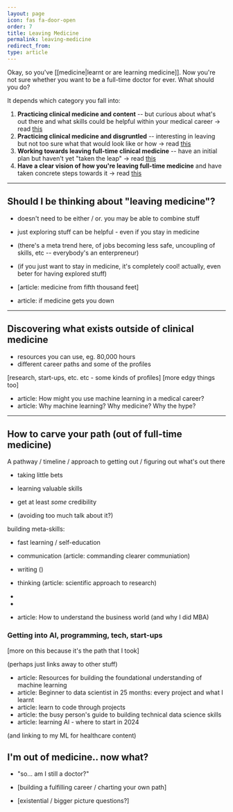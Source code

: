 ```yaml
---
layout: page
icon: fas fa-door-open
order: 7
title: Leaving Medicine
permalink: leaving-medicine
redirect_from: 
type: article
---
```



Okay, so you've [[medicine|learnt or are learning medicine]]. Now you're not sure whether you want to be a full-time doctor for ever. What should you do?

It depends which category you fall into:
1. **Practicing clinical medicine and content** -- but curious about what's out there and what skills could be helpful within your medical career -> read [this](/leaving-medicine#should-i-be-thinking-about-leaving-medicine)
2. **Practicing clinical medicine and disgruntled** -- interesting in leaving but not too sure what that would look like or how -> read [this](/leaving-medicine#discovering-what-exists-outside-of-clinical-medicine)
3. **Working towards leaving full-time clinical medicine** -- have an initial plan but haven't yet "taken the leap" -> read [this](/leaving-medicine#how-to-carve-your-path-out-of-full-time-medicine)
4. **Have a clear vision of how you're leaving full-time medicine** and have taken concrete steps towards it -> read [this](/leaving-medicine#how-to-carve-your-path-out-of-full-time-medicine)

<!-- {% include embed/tweet.html user="ChrisLovejoy_" id="1869435197080449118" %} -->


---


## Should I be thinking about "leaving medicine"?

- doesn't need to be either / or. you may be able to combine stuff
- just exploring stuff can be helpful - even if you stay in medicine

- (there's a meta trend here, of jobs becoming less safe, uncoupling of skills, etc -- everybody's an enterpreneur)

- (if you just want to stay in medicine, it's completely cool! actually, even beter for having explored stuff)



- [article: medicine from fifth thousand feet]
- article: if medicine gets you down



---

## Discovering what exists outside of clinical medicine

- resources you can use, eg. 80,000 hours
- different career paths and some of the profiles


[research, start-ups, etc. etc - some kinds of profiles]
[more edgy things too]



- article: How might you use machine learning in a medical career?
- article: Why machine learning? Why medicine? Why the hype?




---

## How to carve your path (out of full-time medicine)

A pathway / timeline / approach to getting out / figuring out what's out there

- taking little bets
- learning valuable skills
- get at least *some* credibility



- (avoiding too much talk about it?)


building meta-skills:
- fast learning / self-education
- communication (article: commanding clearer communiation)
- writing ()
- thinking (article: scientific approach to research)
- 
- 



- article: How to understand the business world (and why I did MBA)



### Getting into AI, programming, tech, start-ups
[more on this because it's the path that I took]

(perhaps just links away to other stuff)

- article: Resources for building the foundational understanding of machine learning
- article: Beginner to data scientist in 25 months: every project and what I learnt
- article: learn to code through projects
- article: the busy person's guide to building technical data science skills
- article: learning AI - where to start in 2024


(and linking to my ML for healthcare content)


## I'm out of medicine.. now what?

- "so... am I still a doctor?"
- [building a fulfilling career / charting your own path]

- [existential / bigger picture questions?]


